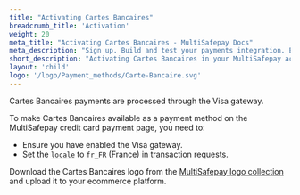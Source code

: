 ```yaml
---
title: "Activating Cartes Bancaires"
breadcrumb_title: 'Activation'
weight: 20
meta_title: "Activating Cartes Bancaires - MultiSafepay Docs"
meta_description: "Sign up. Build and test your payments integration. Explore our products and services. Use our API Reference, SDKs, and wrappers. Get support."
short_description: "Activating Cartes Bancaires in your MultiSafepay account"
layout: 'child'
logo: '/logo/Payment_methods/Carte-Bancaire.svg'
---
```

Cartes Bancaires payments are processed through the Visa gateway.

To make Cartes Bancaires available as a payment method on the MultiSafepay credit card payment page, you need to:

- Ensure you have enabled the Visa gateway.
- Set the [`locale`](/developer/api/using-locale-parameters) to `fr_FR` (France) in transaction requests.

Download the Cartes Bancaires logo from the [MultiSafepay logo collection](/faq/general/where-find-logo-payment-methods) and upload it to your ecommerce platform. 
